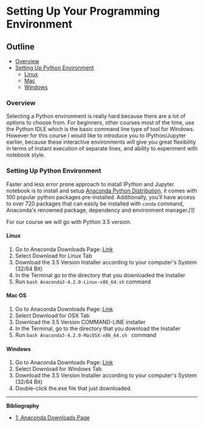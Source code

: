 # Setting Up Your Programming Environment

## Outline

- [Overview](#overview)
- [Setting Up Python Environment](#setting-up-python-environment)
  - [Linux](#linux)
  - [Mac](#mac)
  - [Windows](#windows)


### Overview
Selecting a Python environment is really hard because there are a lot of options to choose from. For beginners, other courses most of the time, use the Python IDLE which is the basic command line type of tool for Windows. However for this course I would like to introduce you to IPython/Jupyter earlier, because these interactive environments will give you great flexibility in terms of instant execution of separate lines, and ability to experiment with notebook style.

### Setting Up Python Environment
Faster and less error prone approach to install IPython and Jupyter notebook is to install and setup [Anaconda Python Distribution](https://www.continuum.io/downloads), it comes with 100 popular python packages pre-installed. Additionally, you'll have access to over 720 packages that can easily be installed with ```conda``` command, Anaconda's renowned package, dependency and environment manager._[1]_

For our course we will go with Python 3.5 version.

#### Linux
1. Go to Anaconda Downloads Page: [Link](https://www.continuum.io/downloads)
2. Select Download for Linux Tab
3. Download the 3.5 Version Installer according to your computer's System (32/64 Bit)
4. In the Terminal go to the directory that you downloaded the Installer
5. Run ``` bash Anaconda3-4.2.0-Linux-x86_64.sh ``` command

#### Mac OS
1. Go to Anaconda Downloads Page: [Link](https://www.continuum.io/downloads)
2. Select Download for OSX Tab
3. Download the 3.5 Version COMMAND-LINE installer
4. In the Terminal, go to the directory that you download the Installer
5. Run ```bash Anaconda3-4.2.0-MacOSX-x86_64.sh ``` command

#### Windows
1. Go to Anaconda Downloads Page: [Link](https://www.continuum.io/downloads)
2. Select Download for Windows Tab
3. Download the 3.5 Version Installer according to your computer's System (32/64 Bit)
4. Double-click the.exe file that just downloaded.



---

__Bibliography__

- [1: Anaconda Downloads Page](https://www.continuum.io/downloads)
